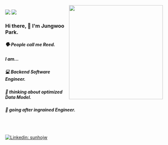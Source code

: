 <img align="right" src="https://media.giphy.com/media/nGMnDqebzDcfm/giphy.gif" width=300 />
<p align="left">
  <img src="https://hits.seeyoufarm.com/api/count/incr/badge.svg?url=https%3A%2F%2Fgithub.com%2Fwoolarinet&count_bg=%23D9CC8B&title_bg=%239080A6&icon=&icon_color=%23E7E7E7&title=visitors&edge_flat=false" />
  <img src="https://img.shields.io/github/followers/woolarinet?color=%23a6bf80&logo=github" />
</p>

<h3 align="left"> Hi there, 👋 I'm Jungwoo Park.</h3>
<h5 align="left">🗣 People call me Reed.</h5>
<h5 align="left">I am...</h5>
<h5 align="left">💻 Backend Software Engineer.</h5>
<h5 align="left">🦈 thinking about optimized Data Model.</h5>
<h5 align="left">🔎 going after ingrained Engineer.</h5>
<br /><br />

[![Linkedin: sunhojw](https://img.shields.io/badge/-Reed_JungwooPark-blue?style=flat-square&logo=Linkedin&logoColor=white&link=https://www.linkedin.com/in/sunhojw/)](https://www.linkedin.com/in/sunhojw)
